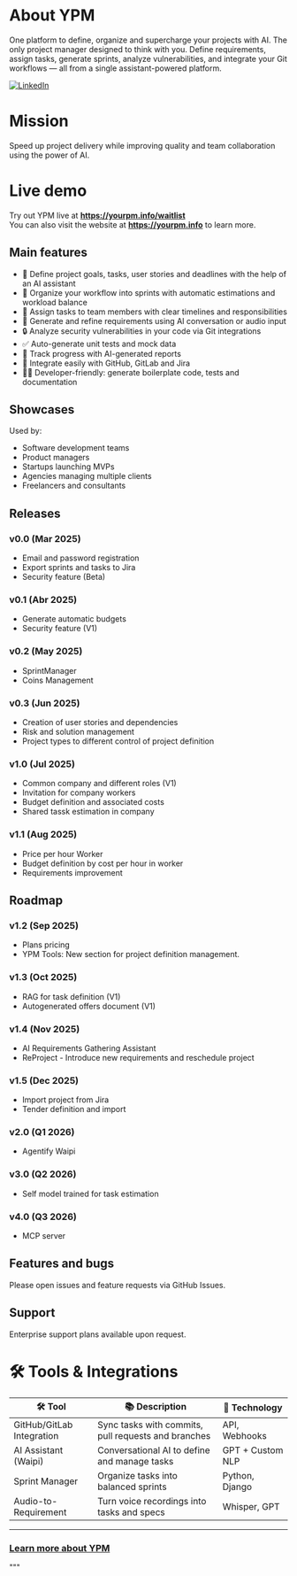 # About YPM
One platform to define, organize and supercharge your projects with AI. The only project manager designed to think with you. Define requirements, assign tasks, generate sprints, analyze vulnerabilities, and integrate your Git workflows — all from a single assistant-powered platform.

[![LinkedIn](https://img.shields.io/badge/linkedin-%230077B5.svg?style=for-the-badge&logo=linkedin&logoColor=white)](https://www.linkedin.com/company/aiprojectmanager/)  

# Mission
Speed up project delivery while improving quality and team collaboration using the power of AI.

# Live demo

Try out YPM live at **https://yourpm.info/waitlist**  
You can also visit the website at **https://yourpm.info** to learn more.

## Main features

- 🎯 Define project goals, tasks, user stories and deadlines with the help of an AI assistant
- 🔁 Organize your workflow into sprints with automatic estimations and workload balance
- 👥 Assign tasks to team members with clear timelines and responsibilities
- 🧠 Generate and refine requirements using AI conversation or audio input
- 🔒 Analyze security vulnerabilities in your code via Git integrations
- ✅ Auto-generate unit tests and mock data
- 🧪 Track progress with AI-generated reports
- 🔧 Integrate easily with GitHub, GitLab and Jira
- 🧑‍💻 Developer-friendly: generate boilerplate code, tests and documentation

## Showcases

Used by:

- Software development teams
- Product managers
- Startups launching MVPs
- Agencies managing multiple clients
- Freelancers and consultants

## Releases

### v0.0 (Mar 2025)
- Email and password registration
- Export sprints and tasks to Jira
- Security feature (Beta)

### v0.1 (Abr 2025)
- Generate automatic budgets
- Security feature (V1)

### v0.2 (May 2025)
- SprintManager 
- Coins Management

### v0.3 (Jun 2025)
- Creation of user stories and dependencies
- Risk and solution management
- Project types to different control of project definition

### v1.0 (Jul 2025)
- Common company and different roles (V1)
- Invitation for company workers
- Budget definition and associated costs
- Shared tassk estimation in company

### v1.1 (Aug 2025)
- Price per hour Worker
- Budget definition by cost per hour in worker
- Requirements improvement

## Roadmap

### v1.2 (Sep 2025)
- Plans pricing 
- YPM Tools: New section for project definition management.

### v1.3 (Oct 2025)
- RAG for task definition (V1)
- Autogenerated offers document (V1)

### v1.4 (Nov 2025)
- AI Requirements Gathering Assistant
- ReProject - Introduce new requirements and reschedule project

### v1.5 (Dec 2025)
- Import project from Jira
- Tender definition and import

### v2.0 (Q1 2026)
- Agentify Waipi

### v3.0 (Q2 2026)
- Self model trained for task estimation

### v4.0 (Q3 2026)
- MCP server

## Features and bugs
Please open issues and feature requests via GitHub Issues.

## Support
Enterprise support plans available upon request.

# 🛠️ Tools & Integrations

| 🛠️ Tool | 📚 Description | 🤖 Technology |
|--------|----------------|---------------|
| GitHub/GitLab Integration | Sync tasks with commits, pull requests and branches | API, Webhooks |
| AI Assistant (Waipi) | Conversational AI to define and manage tasks | GPT + Custom NLP |
| Sprint Manager | Organize tasks into balanced sprints | Python, Django |
| Audio-to-Requirement | Turn voice recordings into tasks and specs | Whisper, GPT |

---

### [Learn more about YPM](https://yourpm.info)
"""
